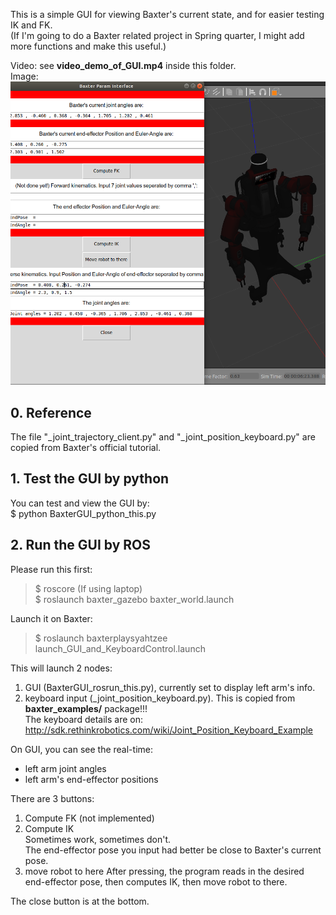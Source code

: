 
This is a simple GUI for viewing Baxter's current state, and for easier testing IK and FK.   
(If I'm going to do a Baxter related project in Spring quarter, I might add more functions and make this useful.)

Video: see **video_demo_of_GUI.mp4** inside this folder.  
Image:  
![](screenshot_of_GUI.png)

## 0. Reference  
The file "_joint_trajectory_client.py" and "_joint_position_keyboard.py" are copied from Baxter's official tutorial.  

## 1. Test the GUI by python
You can test and view the GUI by:  
$ python BaxterGUI_python_this.py   

## 2. Run the GUI by ROS

Please run this first:  
> $ roscore (If using laptop)  
> $ roslaunch baxter_gazebo baxter_world.launch  

Launch it on Baxter:  
> $ roslaunch baxterplaysyahtzee launch_GUI_and_KeyboardControl.launch   

This will launch 2 nodes:  
1. GUI (BaxterGUI_rosrun_this.py), currently set to display left arm's info.
2. keyboard input (_joint_position_keyboard.py). This is copied from **baxter_examples/** package!!!  
The keyboard details are on:  
http://sdk.rethinkrobotics.com/wiki/Joint_Position_Keyboard_Example

On GUI, you can see the real-time:  
* left arm joint angles
* left arm's end-effector positions

There are 3 buttons:
1. Compute FK (not implemented)
2. Compute IK  
Sometimes work, sometimes don't.  
The end-effector pose you input had better be close to Baxter's current pose.
3. move robot to here
After pressing, the program reads in the desired end-effector pose, then computes IK, then move robot  to there.

The close button is at the bottom.


